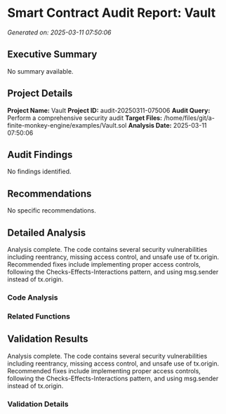 # Smart Contract Audit Report: Vault

*Generated on: 2025-03-11 07:50:06*

## Executive Summary

No summary available.

## Project Details

**Project Name:** Vault
**Project ID:** audit-20250311-075006
**Audit Query:** Perform a comprehensive security audit
**Target Files:** /home/files/git/a-finite-monkey-engine/examples/Vault.sol
**Analysis Date:** 2025-03-11 07:50:06

## Audit Findings

No findings identified.

## Recommendations

No specific recommendations.

## Detailed Analysis

Analysis complete. The code contains several security vulnerabilities including reentrancy, missing access control, and unsafe use of tx.origin. Recommended fixes include implementing proper access controls, following the Checks-Effects-Interactions pattern, and using msg.sender instead of tx.origin.

### Code Analysis



### Related Functions



## Validation Results

Analysis complete. The code contains several security vulnerabilities including reentrancy, missing access control, and unsafe use of tx.origin. Recommended fixes include implementing proper access controls, following the Checks-Effects-Interactions pattern, and using msg.sender instead of tx.origin.

### Validation Details


